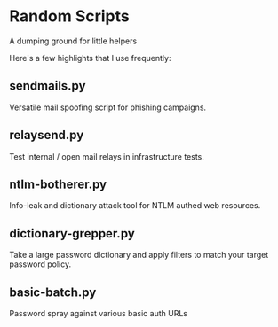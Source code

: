 # Random Scripts

A dumping ground for little helpers

Here's a few highlights that I use frequently:

## sendmails.py

Versatile mail spoofing script for phishing campaigns.

## relaysend.py

Test internal / open mail relays in infrastructure tests.

## ntlm-botherer.py

Info-leak and dictionary attack tool for NTLM authed web resources.

## dictionary-grepper.py

Take a large password dictionary and apply filters to match your target password policy.

## basic-batch.py

Password spray against various basic auth URLs

